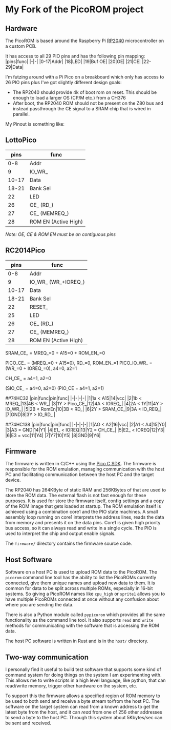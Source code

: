 # My Fork of the PicoROM project



## Hardware
The PicoROM is based around the Raspberry Pi [RP2040](https://www.raspberrypi.com/products/rp2040/) microcontroller on a custom PCB.

It has access to all 29 PIO pins and has the following pin mapping:
|pins|func|
|-|-|
|0-17|Addr|
|18|LED|
|19|Buf OE|
|20|OE|
|21|CE|
|22-29|Data|

I'm futzing around with a Pi Pico on a breakboard which only has access to 26 PIO pins plus I've got slightly different design goals:
- The RP2040 should provide 4k of boot rom on reset. This should be enough to load a larger OS (CP/M etc.) from a CH376
- After boot, the RP2040 ROM should not be present on the Z80 bus and instead passthrough the CE signal to a SRAM chip that is wired in parallel.

My Pinout is something like:


## LottoPico
|pins|func|
|-|-|
|0-8|Addr|
|9|IO_WR_|
|10-17|Data|
|18-21|Bank Sel|
|22|LED|
|26|OE_ (RD_)|
|27|CE_ (MEMREQ_)|
|28|ROM EN (Active High)|

*Note: OE, CE & ROM EN must be on contiguous pins*

## RC2014Pico
|pins|func|
|-|-|
|0-8|Addr|
|9|IO_WR_ (WR_+IOREQ_)|
|10-17|Data|
|18-21|Bank Sel|
|22|RESET_|
|25|LED|
|26|OE_ (RD_)|
|27|CE_ (MEMREQ_)|
|28|ROM EN (Active High)|


SRAM_CE_ = MREQ_=0 + A15=0 + ROM_EN_=0

PICO_CE_ = (MREQ_=0 + A15=0), RD_=0, ROM_EN_=1
PICO_IO_WR_ = (WR_=0 + IOREQ_=0), a4=0, a2=1

CH_CE_ = a4=1, a2=0

(SIO_CE_ = a4=0, a2=0)
(PIO_CE = a4=1, a2=1)

##74HC32
|pin|func|pin|func|
|-|-|-|-|
|1|1a < A15|14|vcc|
|2|1b < MREQ_|13|4B < WR_|
|3|1Y > Pico_CE_|12|4A < IOREQ_|
|4|2A < 1Y|11|4Y > IO_WR_|
|5|2B < RomEn|10|3B < RD_|
|6|2Y > SRAM_CE_|9|3A < IO_REQ_|
|7|GND|8|3Y > IO_RD_ |

##74HC138
|pin|func|pin|func|
|-|-|-|-|
|1|AO < A2|16|vcc|
|2|A1 < A4|15|Y0|
|3|A3 = GND|14|Y1|
|4|E1_ < IOREQ|13|Y2 = CH_CE_|
|5|E2_ < IOREQ|12|Y3|
|6|E3 = vcc|11|Y4|
|7|Y7|10|Y5|
|8|GND|9|Y6|


## Firmware
The firmware is written in C/C++ using the [Pico C SDK](https://www.raspberrypi.com/documentation/pico-sdk/). The firmware is responsible for the ROM emulation, managing communication with the host PC and facilitating communication between the host PC and the target device.

The RP2040 has 264KByte of static RAM and 256KBytes of that are used to store the ROM data. The external flash is not fast enough for these purposes. It is used for store the firmware itself, config settings and a copy of the ROM image that gets loaded at startup. The ROM emulation itself is achieved using a combination core1 and the PIO state machines. A small assembly loop running on core1 interprets the address lines, reads the data from memory and presents it on the data pins. Core1 is given high priority bus access, so it can always read and write in a single cycle. The PIO is used to interpret the chip and output enable signals.

The `firmware/` directory contains the firmware source code.

## Host Software
Software on a host PC is used to upload ROM data to the PicoROM. The `picorom` command line tool has the ability to list the PicoROMs currently connected, give them unique names and upload new data to them. It is common for data to be split across multiple ROMs, especially in 16-bit systems. So giving a PicoROM names like `cpu_high` or `sprite1` allows you to have multiple PicoROMs connected at once without any confusion about where you are sending the data.

There is also a Python module called `pypicorom` which provides all the same functionality as the command line tool. It also supports `read` and `write` methods for communicating with the software that is accessing the ROM data.

The host PC software is written in Rust and is in the `host/` directory.

## Two-way communication
I personally find it useful to build test software that supports some kind of command system for doing things on the system I am experimenting with. This allows me to write scripts in a high level language, like python, that can read/write memory, trigger other hardware on the system, etc.

To support this the firmware allows a specified region of ROM memory to be used to both send and receive a byte stream to/from the host PC. The software on the target system can read from a known address to get the latest byte from the host, and it can *read* from one of 256 other addresses to send a byte to the host PC. Through this system about 5Kbytes/sec can be sent and received.

